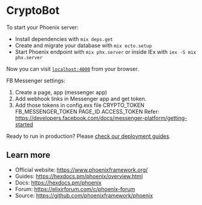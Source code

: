 # CryptoBot

To start your Phoenix server:

  * Install dependencies with `mix deps.get`
  * Create and migrate your database with `mix ecto.setup`
  * Start Phoenix endpoint with `mix phx.server` or inside IEx with `iex -S mix phx.server`

Now you can visit [`localhost:4000`](http://localhost:4000) from your browser.

FB Messenger settings:
1. Create a page, app (messenger app)
2. Add webhook links in Messenger app and get token.
3. Add those tokens in config.exs file
   CRYPTO_TOKEN
   FB_MESSENGER_TOKEN
   PAGE_ID
   ACCESS_TOKEN
Refer: https://developers.facebook.com/docs/messenger-platform/getting-started

Ready to run in production? Please [check our deployment guides](https://hexdocs.pm/phoenix/deployment.html).

## Learn more

  * Official website: https://www.phoenixframework.org/
  * Guides: https://hexdocs.pm/phoenix/overview.html
  * Docs: https://hexdocs.pm/phoenix
  * Forum: https://elixirforum.com/c/phoenix-forum
  * Source: https://github.com/phoenixframework/phoenix
